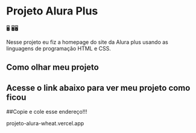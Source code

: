 <h1>Projeto Alura Plus</h1>🖥️
🖥️🖥️
<p>Nesse projeto eu fiz a homepage do site da Alura plus usando as linguagens de programação HTML e CSS.</p>
<section class=" principal container ">
  <h1>Como olhar meu projeto</h1>
  <h2>Acesse o link abaixo para ver meu projeto como ficou</h2>
  ##Copie e cole esse endereço!!!
  <p>projeto-alura-wheat.vercel.app</p>
  
